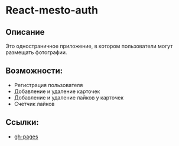 # React-mesto-auth
## Описание
Это одностраничное приложение, в котором пользователи могут размещать фотографии.
## Возможности:
* Регистрация пользователя
* Добавление и удаление карточек
* Добавление и удаление лайков у карточек
* Счетчик лайков
## Ссылки:
* [gh-pages](https://migelg.github.io/react-mesto-auth)